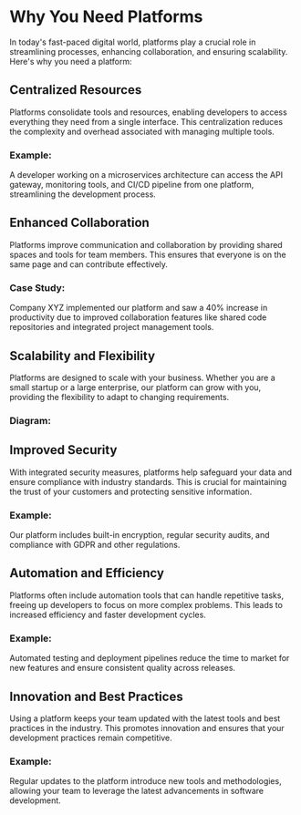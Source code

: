 # Why You Need Platforms

In today's fast-paced digital world, platforms play a crucial role in streamlining processes, enhancing collaboration, and ensuring scalability. Here's why you need a platform:

## Centralized Resources
Platforms consolidate tools and resources, enabling developers to access everything they need from a single interface. This centralization reduces the complexity and overhead associated with managing multiple tools.

### Example:
A developer working on a microservices architecture can access the API gateway, monitoring tools, and CI/CD pipeline from one platform, streamlining the development process.

## Enhanced Collaboration
Platforms improve communication and collaboration by providing shared spaces and tools for team members. This ensures that everyone is on the same page and can contribute effectively.

### Case Study:
Company XYZ implemented our platform and saw a 40% increase in productivity due to improved collaboration features like shared code repositories and integrated project management tools.

## Scalability and Flexibility
Platforms are designed to scale with your business. Whether you are a small startup or a large enterprise, our platform can grow with you, providing the flexibility to adapt to changing requirements.

### Diagram:
<!---![Scalability Diagram](images/scalability_diagram.png)-->

## Improved Security
With integrated security measures, platforms help safeguard your data and ensure compliance with industry standards. This is crucial for maintaining the trust of your customers and protecting sensitive information.

### Example:
Our platform includes built-in encryption, regular security audits, and compliance with GDPR and other regulations.

## Automation and Efficiency
Platforms often include automation tools that can handle repetitive tasks, freeing up developers to focus on more complex problems. This leads to increased efficiency and faster development cycles.

### Example:
Automated testing and deployment pipelines reduce the time to market for new features and ensure consistent quality across releases.

## Innovation and Best Practices
Using a platform keeps your team updated with the latest tools and best practices in the industry. This promotes innovation and ensures that your development practices remain competitive.

### Example:
Regular updates to the platform introduce new tools and methodologies, allowing your team to leverage the latest advancements in software development.
